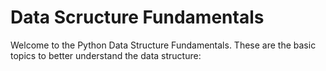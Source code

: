 # Data Scructure Fundamentals

Welcome to the Python Data Structure Fundamentals. These are the basic topics to better understand the data structure:
